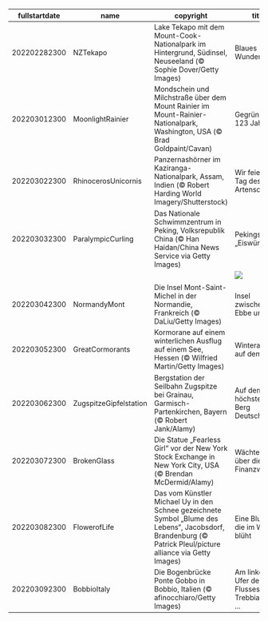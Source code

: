 |fullstartdate|name|copyright|title|image|
|--|--|--|--|--|
202202282300|NZTekapo|Lake Tekapo mit dem Mount-Cook-Nationalpark im Hintergrund, Südinsel, Neuseeland (© Sophie Dover/Getty Images)|Blaues Wunder|![](/de-DE/2022/03/202202282300NZTekapo.jpg)|
202203012300|MoonlightRainier|Mondschein und Milchstraße über dem Mount Rainier im Mount-Rainier-Nationalpark, Washington, USA (© Brad Goldpaint/Cavan)|Gegründet vor 123 Jahren|![](/de-DE/2022/03/202203012300MoonlightRainier.jpg)|
202203022300|RhinocerosUnicornis|Panzernashörner im Kaziranga-Nationalpark, Assam, Indien (© Robert Harding World Imagery/Shutterstock)|Wir feiern den Tag des Artenschutzes|![](/de-DE/2022/03/202203022300RhinocerosUnicornis.jpg)|
202203032300|ParalympicCurling|Das Nationale Schwimmzentrum in Peking, Volksrepublik China (© Han Haidan/China News Service via Getty Images)|Pekings „Eiswürfel“|![](/de-DE/2022/03/202203032300ParalympicCurling.jpg)|
||||![](/de-DE/2022/03/.jpg)|
202203042300|NormandyMont|Die Insel Mont-Saint-Michel in der Normandie, Frankreich (© DaLiu/Getty Images)|Insel zwischen Ebbe und Flut|![](/de-DE/2022/03/202203042300NormandyMont.jpg)|
202203052300|GreatCormorants|Kormorane auf einem winterlichen Ausflug auf einem See, Hessen (© Wilfried Martin/Getty Images)|Winterausflug auf dem See|![](/de-DE/2022/03/202203052300GreatCormorants.jpg)|
202203062300|ZugspitzeGipfelstation|Bergstation der Seilbahn Zugspitze bei Grainau, Garmisch-Partenkirchen, Bayern (© Robert Jank/Alamy)|Auf dem höchsten Berg Deutschlands|![](/de-DE/2022/03/202203062300ZugspitzeGipfelstation.jpg)|
202203072300|BrokenGlass|Die Statue „Fearless Girl“ vor der New York Stock Exchange in New York City, USA (© Brendan McDermid/Alamy)|Wächterin über die Finanzwelt|![](/de-DE/2022/03/202203072300BrokenGlass.jpg)|
202203082300|FlowerofLife|Das vom Künstler Michael Uy in den Schnee gezeichnete Symbol „Blume des Lebens“, Jacobsdorf, Brandenburg (© Patrick Pleul/picture alliance via Getty Images)|Eine Blume, die im Winter blüht|![](/de-DE/2022/03/202203082300FlowerofLife.jpg)|
202203092300|BobbioItaly|Die Bogenbrücke Ponte Gobbo in Bobbio, Italien (© afinocchiaro/Getty Images)|Am linken Ufer des Flusses Trebbia liegt ...|![](/de-DE/2022/03/202203092300BobbioItaly.jpg)|

